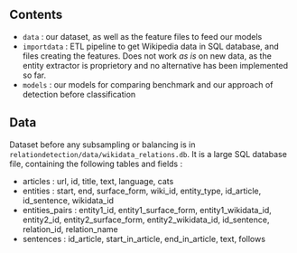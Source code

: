## Contents

+ `data` : our dataset, as well as the feature files to feed our models
+ `importdata` : ETL pipeline to get Wikipedia data in SQL database, and files creating the features. Does not work *as is* on new data, as the entity extractor is proprietory and no alternative has been implemented so far.
+ `models` : our models for comparing benchmark and our approach of detection before classification

## Data

Dataset before any subsampling or balancing is in `relationdetection/data/wikidata_relations.db`.
It is a large SQL database file, containing the following tables and fields :
+ articles : url, id, title, text, language, cats
+ entities : start, end, surface_form, wiki_id, entity_type, id_article, id_sentence, wikidata_id
+ entities_pairs : entity1_id, entity1_surface_form, entity1_wikidata_id, entity2_id, entity2_surface_form, entity2_wikidata_id, id_sentence, relation_id, relation_name
+ sentences : id_article, start_in_article, end_in_article, text, follows
